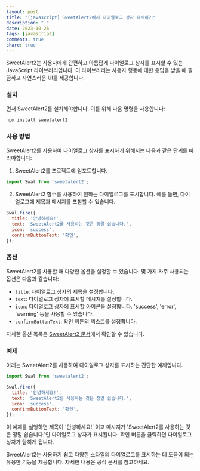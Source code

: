 ```yaml
---
layout: post
title: "[javascript] SweetAlert2에서 다이얼로그 상자 표시하기"
description: " "
date: 2023-10-26
tags: [javascript]
comments: true
share: true
---
```


SweetAlert2는 사용자에게 간편하고 아름답게 다이얼로그 상자를 표시할 수 있는 JavaScript 라이브러리입니다. 이 라이브러리는 사용자 행동에 대한 응답을 받을 때 깔끔하고 자연스러운 UI를 제공합니다.

### 설치

먼저 SweetAlert2를 설치해야합니다. 이를 위해 다음 명령을 사용합니다:

```javascript
npm install sweetalert2
```

### 사용 방법

SweetAlert2를 사용하여 다이얼로그 상자를 표시하기 위해서는 다음과 같은 단계를 따라야합니다:

1. SweetAlert2를 프로젝트에 임포트합니다.

```javascript
import Swal from 'sweetalert2';
```

2. SweetAlert2 함수를 사용하여 원하는 다이얼로그를 표시합니다. 예를 들면, 다이얼로그에 제목과 메시지를 포함할 수 있습니다.

```javascript
Swal.fire({
  title: '안녕하세요!',
  text: 'SweetAlert2를 사용하는 것은 정말 쉽습니다.',
  icon: 'success',
  confirmButtonText: '확인',
});
```

### 옵션

SweetAlert2를 사용할 때 다양한 옵션을 설정할 수 있습니다. 몇 가지 자주 사용되는 옵션은 다음과 같습니다:

- `title`: 다이얼로그 상자의 제목을 설정합니다.
- `text`: 다이얼로그 상자에 표시할 메시지를 설정합니다.
- `icon`: 다이얼로그 상자에 표시할 아이콘을 설정합니다. 'success', 'error', 'warning' 등을 사용할 수 있습니다.
- `confirmButtonText`: 확인 버튼의 텍스트를 설정합니다.

자세한 옵션 목록은 [SweetAlert2 문서](https://sweetalert2.github.io)에서 확인할 수 있습니다.

### 예제

아래는 SweetAlert2를 사용하여 다이얼로그 상자를 표시하는 간단한 예제입니다.

```javascript
import Swal from 'sweetalert2';

Swal.fire({
  title: '안녕하세요!',
  text: 'SweetAlert2를 사용하는 것은 정말 쉽습니다.',
  icon: 'success',
  confirmButtonText: '확인',
});
```

이 예제를 실행하면 제목이 '안녕하세요!' 이고 메시지가 'SweetAlert2를 사용하는 것은 정말 쉽습니다.'인 다이얼로그 상자가 표시됩니다. 확인 버튼을 클릭하면 다이얼로그 상자가 닫히게 됩니다.

SweetAlert2는 사용하기 쉽고 다양한 스타일의 다이얼로그를 표시하는 데 도움이 되는 유용한 기능을 제공합니다. 자세한 내용은 공식 문서를 참고하세요.